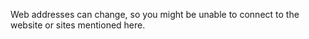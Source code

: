 <Token xmlns:xlink="http://www.w3.org/1999/xlink">Web addresses can change, so you might be unable to connect to the website or sites mentioned here.</Token>